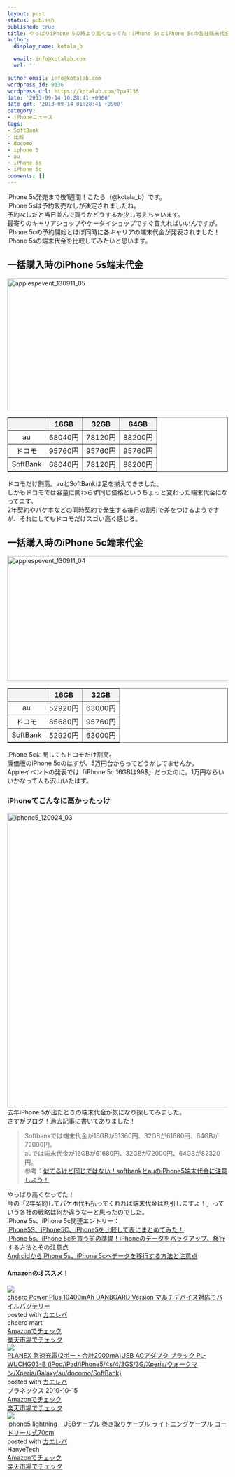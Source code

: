 ```yaml
---
layout: post
status: publish
published: true
title: やっぱりiPhone 5の時より高くなってた！iPhone 5sとiPhone 5cの各社端末代金比較！
author:
  display_name: kotala_b

  email: info@kotalab.com
  url: ''

author_email: info@kotalab.com
wordpress_id: 9136
wordpress_url: https://kotalab.com/?p=9136
date: '2013-09-14 10:28:41 +0900'
date_gmt: '2013-09-14 01:28:41 +0900'
category:
- iPhoneニュース
tags:
- SoftBank
- 比較
- docomo
- iphone 5
- au
- iPhone 5s
- iPhone 5c
comments: []
---
```

<p>iPhone 5s発売まで後1週間！こたら（@kotala_b）です。<br />
iPhone 5sは予約販売なしが決定されましたね。<br />
予約なしだと当日並んで買うかどうするか少し考えちゃいます。<br />
最寄りのキャリアショップやケータイショップですぐ買えればいいんですが。<br />
iPhone 5cの予約開始とほぼ同時に各キャリアの端末代金が発表されました！<br />
iPhone 5sの端末代金を比較してみたいと思います。<br />
<!--more--></p>
<h2>一括購入時のiPhone 5s端末代金</h2>
<p><img src="https://kotalab.com/wp-content/uploads/applespevent_130911_05-546x300.png" alt="applespevent_130911_05" width="546" height="300" class="alignnone size-large wp-image-8659" /></p>
<table border="1" width="100%" align="center">
<tbody>
<tr bgcolor="#f3f3f3" align="center">
<th></th>
<th>16GB</th>
<th>32GB</th>
<th>64GB</th>
</tr>
<tr align="center">
<td>au</td>
<td>68040円</td>
<td>78120円</td>
<td>88200円</td>
</tr>
<tr align="center">
<td>ドコモ</td>
<td>95760円</td>
<td>95760円</td>
<td>95760円</td>
</tr>
<tr align="center">
<td>SoftBank</td>
<td>68040円</td>
<td>78120円</td>
<td>88200円</td>
</tr>
</tbody>
</table>
<p>ドコモだけ割高。auとSoftBankは足を揃えてきました。<br />
しかもドコモでは容量に関わらず同じ価格というちょっと変わった端末代金になってます。<br />
2年契約やパケホなどの同時契約で発生する毎月の割引で差をつけるようですが、それにしてもドコモだけスゴい高く感じる。</p>
<h2>一括購入時のiPhone 5c端末代金</h2>
<p><img src="https://kotalab.com/wp-content/uploads/applespevent_130911_04-546x285.png" alt="applespevent_130911_04" width="546" height="285" class="alignnone size-large wp-image-8660" /></p>
<table border="1" width="100%" align="center">
<tbody>
<tr bgcolor="#f3f3f3" align="center">
<th></th>
<th>16GB</th>
<th>32GB</th>
</tr>
<tr align="center">
<td>au</td>
<td>52920円</td>
<td>63000円</td>
</tr>
<tr align="center">
<td>ドコモ</td>
<td>85680円</td>
<td>95760円</td>
</tr>
<tr align="center">
<td>SoftBank</td>
<td>52920円</td>
<td>63000円</td>
</tr>
</tbody>
</table>
<p>iPhone 5cに関してもドコモだけ割高。<br />
廉価版のiPhone 5cのはずが、5万円台からってどうかしてませんか。<br />
Appleイベントの発表では「iPhone 5c 16GBは99$」だったのに。1万円ならいいかなって人も沢山いたはず。</p>
<h3>iPhoneてこんなに高かったっけ</h3>
<p><img src="https://kotalab.com/wp-content/uploads/iphone5_120924_03.jpg" alt="iphone5_120924_03" width="896" height="672" class="alignnone size-full wp-image-2955" /><br />
去年iPhone 5が出たときの端末代金が気になり探してみました。<br />
さすがブログ！過去記事に書いてありました！</p>
<blockquote><p>Softbankでは端末代金が16GBが51360円、32GBが61680円、64GBが72000円。<br />
auでは端末代金が16GBが61680円、32GBが72000円、64GBが82320円。<br />
参考：<a href="https://kotalab.com/iphone5price-softbank-au" target="_blank">似てるけど同じではない！softbankとauのiPhone5端末代金に注意しよう！</a></p></blockquote>
<p>やっぱり高くなってた！<br />
今の「2年契約してパケホ代も払ってくれれば端末代金は割引しますよ！」っていう各社の戦略は何か違うなーと思ったのでした。<br />
iPhone 5s、iPhone 5c関連エントリー：<br />
<a href="https://kotalab.com/iphone5s-iphone5c-iphone5-compare" target="_blank">iPhone5S、iPhone5C、iPhone5を比較して表にまとめてみた！</a><br />
<a href="https://kotalab.com/iphone-backup" target="_blank">iPhone 5s、iPhone 5cを買う前の準備！iPhoneのデータをバックアップ、移行する方法とその注意点</a><br />
<a href="https://kotalab.com/from-android-to-iphone-5s-iphone-5c" target="_blank">AndroidからiPhone 5s、iPhone 5cへデータを移行する方法と注意点</a></p>
<h4 class="aam">Amazonのオススメ！</h4>
<div class="kaerebalink-box">
<div class="kaerebalink-image"><a href="http://www.amazon.co.jp/exec/obidos/ASIN/B00CY6P968/same-22/ref=nosim/" rel="nofollow" target="_blank"><img src="http://ecx.images-amazon.com/images/I/31KsxIFmn0L._SL160_.jpg" style="border: none;" /></a></div>
<div class="kaerebalink-info">
<div class="kaerebalink-name"><a href="http://www.amazon.co.jp/exec/obidos/ASIN/B00CY6P968/same-22/ref=nosim/" rel="nofollow" target="_blank">cheero Power Plus 10400mAh DANBOARD Version マルチデバイス対応モバイルバッテリー</a>
<div class="kaerebalink-powered-date">posted with <a href="http://kaereba.com" rel="nofollow" target="_blank">カエレバ</a></div>
</div>
<div class="kaerebalink-detail"> cheero mart     </div>
<div class="kaerebalink-link1">
<div class="shoplinkamazon"><a href="http://www.amazon.co.jp/gp/search?keywords=cheero%20Power%20Plus%2010400mAh%20DANBOARD%20Version&__mk_ja_JP=%83J%83%5E%83J%83i&tag=same-22" rel="nofollow" target="_blank" title="アマゾン" >Amazonでチェック</a></div>
<div class="shoplinkrakuten"><a href="http://c.af.moshimo.com/af/c/click?a_id=374939&p_id=54&pc_id=54&pl_id=616&s_v=b5Rz2P0601xu&url=http%3A%2F%2Fsearch.rakuten.co.jp%2Fsearch%2Fmall%2Fcheero%2520Power%2520Plus%252010400mAh%2520DANBOARD%2520Version%2F-%2Ff.1-p.1-s.1-sf.0-st.A-v.2%3Fx%3D0" rel="nofollow" target="_blank" title="楽天市場" >楽天市場でチェック</a></div>
</div>
</div>
<div class="booklink-footer"></div>
</div>
<div class="kaerebalink-box">
<div class="kaerebalink-image"><a href="http://www.amazon.co.jp/exec/obidos/ASIN/B0043BX040/same-22/ref=nosim/" rel="nofollow" target="_blank"><img src="http://ecx.images-amazon.com/images/I/316MSGmwC7L._SL160_.jpg" style="border: none;" /></a></div>
<div class="kaerebalink-info">
<div class="kaerebalink-name"><a href="http://www.amazon.co.jp/exec/obidos/ASIN/B0043BX040/same-22/ref=nosim/" rel="nofollow" target="_blank">PLANEX 急速充電(2ポート合計2000mA)USB ACアダプタ ブラック PL-WUCHG03-B (iPod/iPad/iPhone5/4s/4/3GS/3G/Xperia/ウォークマン/Xperia/Galaxy/au/docomo/SoftBank)</a>
<div class="kaerebalink-powered-date">posted with <a href="http://kaereba.com" rel="nofollow" target="_blank">カエレバ</a></div>
</div>
<div class="kaerebalink-detail"> プラネックス 2010-10-15    </div>
<div class="kaerebalink-link1">
<div class="shoplinkamazon"><a href="http://www.amazon.co.jp/gp/search?keywords=G%2F3GS%2F4&__mk_ja_JP=%83J%83%5E%83J%83i&tag=same-22" rel="nofollow" target="_blank" title="アマゾン" >Amazonでチェック</a></div>
<div class="shoplinkrakuten"><a href="http://c.af.moshimo.com/af/c/click?a_id=374939&p_id=54&pc_id=54&pl_id=616&s_v=b5Rz2P0601xu&url=http%3A%2F%2Fsearch.rakuten.co.jp%2Fsearch%2Fmall%2FG%252F3GS%252F4%2F-%2Ff.1-p.1-s.1-sf.0-st.A-v.2%3Fx%3D0" rel="nofollow" target="_blank" title="楽天市場" >楽天市場でチェック</a></div>
</div>
</div>
<div class="booklink-footer"></div>
</div>
<div class="kaerebalink-box">
<div class="kaerebalink-image"><a href="http://www.amazon.co.jp/exec/obidos/ASIN/B00AJFB51E/same-22/ref=nosim/" rel="nofollow" target="_blank"><img src="http://ecx.images-amazon.com/images/I/51l6YjrxJQL._SL160_.jpg" style="border: none;" /></a></div>
<div class="kaerebalink-info">
<div class="kaerebalink-name"><a href="http://www.amazon.co.jp/exec/obidos/ASIN/B00AJFB51E/same-22/ref=nosim/" rel="nofollow" target="_blank">iphone5 lightning　USBケーブル 巻き取りケーブル ライトニングケーブル コードリール式70cm</a>
<div class="kaerebalink-powered-date">posted with <a href="http://kaereba.com" rel="nofollow" target="_blank">カエレバ</a></div>
</div>
<div class="kaerebalink-detail"> HanyeTech     </div>
<div class="kaerebalink-link1">
<div class="shoplinkamazon"><a href="http://www.amazon.co.jp/gp/search?keywords=iphone5%20lightning%20USB%83P%81%5B%83u%83%8B%20%8A%AA%82%AB%8E%E6%82%E8%83P%81%5B%83u%83%8B%20%83%89%83C%83g%83j%83%93%83O&__mk_ja_JP=%83J%83%5E%83J%83i&tag=same-22" rel="nofollow" target="_blank" title="アマゾン" >Amazonでチェック</a></div>
<div class="shoplinkrakuten"><a href="http://c.af.moshimo.com/af/c/click?a_id=374939&p_id=54&pc_id=54&pl_id=616&s_v=b5Rz2P0601xu&url=http%3A%2F%2Fsearch.rakuten.co.jp%2Fsearch%2Fmall%2Fiphone5%2520lightning%2520USB%25E3%2582%25B1%25E3%2583%25BC%25E3%2583%2596%25E3%2583%25AB%2520%25E5%25B7%25BB%25E3%2581%258D%25E5%258F%2596%25E3%2582%258A%25E3%2582%25B1%25E3%2583%25BC%25E3%2583%2596%25E3%2583%25AB%2520%25E3%2583%25A9%25E3%2582%25A4%25E3%2583%2588%25E3%2583%258B%25E3%2583%25B3%25E3%2582%25B0%2F-%2Ff.1-p.1-s.1-sf.0-st.A-v.2%3Fx%3D0" rel="nofollow" target="_blank" title="楽天市場" >楽天市場でチェック</a></div>
</div>
</div>
<div class="booklink-footer"></div>
</div>
